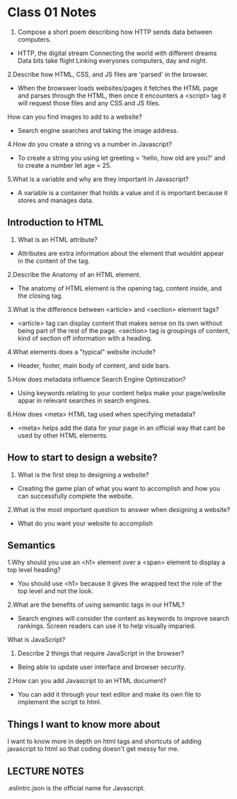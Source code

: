 # Class 01 Notes

1. Compose a short poem describing how HTTP sends data between computers.

- HTTP, the digital stream
Connecting the world with different dreams
Data bits take flight
Linking everyones computers, day and night.

2.Describe how HTML, CSS, and JS files are 'parsed' in the browser.

- When the browswer loads websites/pages it fetches the HTML page and parses through the HTML, then once it encounters a \<script> tag it will request those files and any CSS and JS files.

How can you find images to add to a website?

- Search engine searches and taking the image address.

4.How do you create a string vs a number in Javascript?

- To create a string you using let greeting = 'hello, how old are you?' and to create a number let age = 25.

5.What is a variable and why are they important in Javascript?

- A variable is a container that holds a value and it is important because it stores and manages data.

## Introduction to HTML

1. What is an HTML attribute?

- Attributes are extra information about the element that wouldnt appear in the content of the tag.

2.Describe the Anatomy of an HTML element.

- The anatomy of HTML element is the opening tag, content inside, and the closing tag.

3.What is the difference between \<article> and \<section> element tags?

- \<article> tag can display content that makes sense on its own without being part of the rest of the page. \<section> tag is groupings of content, kind of section off information with a heading.

4.What elements does a "typical" website include?

- Header, footer, main body of content, and side bars.

5.How does metadata influence Search Engine Optimization?

- Using keywords relating to your content helps make your page/website appar in relevant searches in search engines.

6.How does \<meta> HTML tag used when specifying metadata?

- \<meta> helps add the data for your page in an official way that cant be used by other HTML elements.

## How to start to design a website?

1. What is the first step to designing a website?

- Creating the game plan of what you want to accomplish and how you can successfully complete the website.

2.What is the most important question to answer when designing a website?

- What do you want your website to accomplish

## Semantics

1.Why should you use an \<h1> element over a \<span> element to display a top level heading?

- You should use \<h1> because it gives the wrapped text the role of the top level and not the look.

2.What are the benefits of using semantic tags in our HTML?

- Search engines will consider the content as keywords to improve search rankings.
Screen readers can use it to help visually imparied.

What is JavaScript?

1. Describe 2 things that require JavaScript in the browser?

- Being able to update user interface and browser security.

2.How can you add Javascript to an HTML document?

- You can add it through your text editor and make its own file to implement the script to html.

## Things I want to know more about

I want to know more in depth on html tags and shortcuts of adding javascript to html so that coding doesn't get messy for me.

## LECTURE NOTES

.eslintrc.json is the official name for Javascript. 

